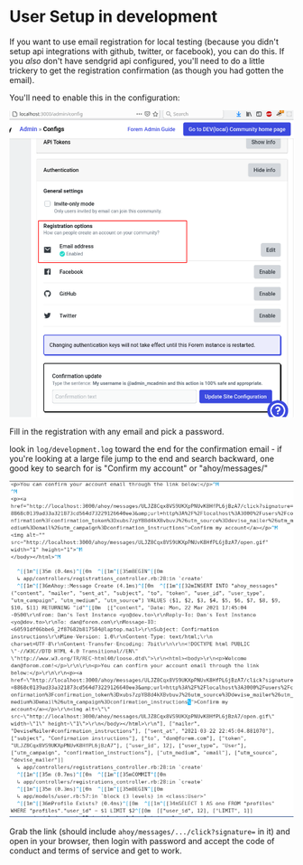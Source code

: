# User Setup in development

If you want to use email registration for local testing \(because you didn't setup api integrations with github, twitter, or facebook\), you can do this. If you _also_ don't have sendgrid api configured, you'll need to do a little trickery to get the registration confirmation \(as though you had gotten the email\).

You'll need to enable this in the configuration:

![Email address enabled](.gitbook/assets/email-registration-option-in-config.png)

Fill in the registration with any email and pick a password.

look in `log/development.log` toward the end for the confirmation email - if you're looking at a large file jump to the end and search backward, one good key to search for is "Confirm my account" or "ahoy/messages/"

![](.gitbook/assets/email-registration-logs.png)

Grab the link \(should include `ahoy/messages/.../click?signature=` in it\) and open in your browser, then login with password and accept the code of conduct and terms of service and get to work.

